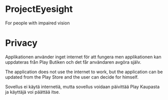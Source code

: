 # ProjectEyesight
For people with impaired vision


# Privacy
Applikationen använder inget internet för att fungera men applikationen kan uppdateras från Play Butiken och det får användaren avgöra själv.

The application does not use the internet to work, but the application can be updated from the Play Store and the user can decide for himself.

Sovellus ei käytä internetiä, mutta sovellus voidaan päivittää Play Kaupasta ja käyttäjä voi päättää itse.

